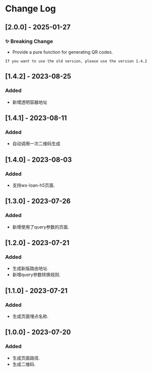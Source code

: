 # Change Log

## [2.0.0] - 2025-01-27
### ✨ Breaking Change
- Provide a pure function for generating QR codes.

`If you want to use the old version, please use the version 1.4.2`

## [1.4.2] - 2023-08-25
### Added
- 新增透明容器地址

## [1.4.1] - 2023-08-11
### Added
- 自动调用一次二维码生成

## [1.4.0] - 2023-08-03
### Added
- 支持wx-loan-h5页面.

## [1.3.0] - 2023-07-26
### Added
- 新增使用了query参数的页面.

## [1.2.0] - 2023-07-21
### Added
- 生成新版路由地址.
- 新增query参数转换规则.

## [1.1.0] - 2023-07-21
### Added
- 生成页面埋点名称.

## [1.0.0] - 2023-07-20
### Added
- 生成页面路径.
- 生成二维码.
